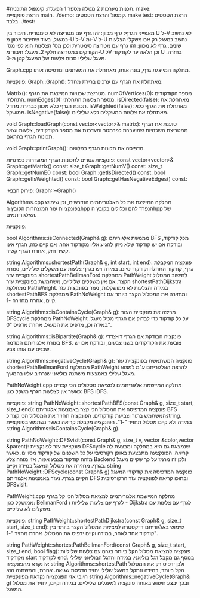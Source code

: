 #תכנות מערכות 2 מטלה מספר 1
הפעלה:
קימפול התוכנית.
make:  
הרצת פונקציית main.
./demo:
קמפול והרצת הטסטים.
make test:
הרצת הטסטים בלבד.
./test: 


מאפייני הגרף:
גרף מכוון: זהו גרף עם מטריצה לא סימטרית. חיבור בין U ל-V לא נחשב כמעגל, בעוד שחיבור מכוון מ-U ל-V ומ-V ל-U נחשב כמעגל רק אם משקלי הצלעות שונים.
גרף לא מכוון: זהו גרף עם מטריצה סימטרית ולכן מס' הצלעות הוא לפי מס' הקודקים במטריצה חלקי 2.
מעגל: חיבור מ-U לV וכן הלאה עד לקודקוד U בחזרה.
מעגל שלילי: סכום צלעות של המעגל קטן מ-0.

Graph.cpp
מחלקה המייצגת גרף, בונה אותו, מאתחלת את המשתנים ומדפיסה אותו.

פונקציות:
Graph::Graph():
מאתחלת את הגרף עם ערכים ברירת מחדל:

Matrix(): מטריצת שכנויות המייצגת את הגרף.
numOfVertices(0): מספר הקודקודים התחלתי.
numEdges(0): מספר הצלעות התחלתי.
isDirected(false): מאתחלת את תכונת הגרף כלא מכוון כברירת מחדל.
isWeighted(false): מאתחלת את הגרף כלא ממושקל.
isNegative(false): מאתחלת את צלעות המשקלים כלא שליליים.

void Graph::loadGraph(const vector<vector<int>>& matrix):
טוענת את הגרף ממטריצת השכנויות שמועברת כפרמטר ומעדכנת את מספר הקודקודים, צלעות ושאר תכונות הגרף בהתאם.

void Graph::printGraph():
מדפיסה את תכונות הגרף במלואם.

פונקציות גטרים לתכונות הגרף המוגדרות כפרטיות:
const vector<vector<int>>& Graph::getMatrix() const:
size_t Graph::getNumV() const:
size_t Graph::getNumE() const:
bool Graph::getIsDirected() const:
bool Graph::getIsWeighted() const: 
bool Graph::getHasNegativeEdges() const:

פירוק הבנאי:
Graph::~Graph()

Algorithms.cpp
מחלקה המייצגת את כל האלגוריתמים הנדרשים, וכן שימוש בפונקציות עזר המוצהרות הקובץ הhpp הנפרד להם וכלולים בקובץ הhpp של האלגוריתמים.

פונקציות:

bool Algorithms::isConnected(Graph& g):
מממשת אלגוריתם BFS מכל קודקוד, ובודקת אם יש קודקוד שלא ניתן להגיע אליו מקודקוד אחר. אם קיים כזה, הגרף אינו קשיר חזק, אחרת הגרף קשיר.

string Algorithms::shortestPath(Graph& g, int start, int end):
פונקציה המקבלת גרף, קודקוד התחלה וקודקוד סיום. במידה ויש בגרף צלעות עם משקלים שליליים, נעזרת בפונקציית עזר shortestPathBellmanFord ממחלקת PathWeight לחישוב המסלול הקצר. אם אין משקלים שליליים, משתמשת בפונקציית עזר shortestPathDijkstra ממחלקת PathWeight. במידה והצלעות לא ממושקלות, נעזר בפונקצית עזר shortestPathBFS ממחלקת PathNoWeight ומחזירה את המסלול הקצר ביותר אם קיים, אחרת מחזירה -1.

string Algorithms::isContainsCycle(Graph& g):
מריצה את פונקציית העזר DFScycle ממחלקת PathNoWeight על כל קודקוד כדי לבדוק אם הגרף מכיל מעגל.
במידה וכן, מדפיס את המעגל. אחרת מדפיס "0".

string Algorithms::isBipartite(Graph& g):
פונקציה הבודקת אם הגרף דו-צדדי בעזרת אלגוריתם המדמה BFS. צובעת את הקודקודים בשני צבעים, ובודקת אם יש שכנים עם אותו צבע.

string Algorithms::negativeCycle(Graph& g):
פונקציה המשתמשת בפונקציית עזר shortestPathBellmanFord ממחלקת PathWeight להרצת האלגוריתם ע"מ למצוא מעגל שלילי באמצעות משתנה בוליאני שנרחיב עליו בהמשך.

PathNoWeight.cpp
מחלקה המיישמת אלגוריתמים למציאת מסלולים הכי קצרים כאשר אין לצלעות הגרף משקל כגון: BFS וDFS.

פונקציות:
 string PathNoWeight::shortestPathBFS(const Graph& g, size_t start, size_t end):
פונקציה המדפיסה את המסלול הכי קצר באמצעות אלגוריתם BFS המשתמש בתור וצביעת קודקודים.
הפונקציה תחזיר את המסלול הכי קצר כstring. במידה ולא קיים מסלול תחזיר "-1". הפונקציה מקבלת קריאה כאשר נשתמש בפונקציית string Algorithms::isContainsCycle(Graph& g).

 string PathNoWeight::DFSvisit(const Graph& g, size_t v, vector<int> &color,vector<int> &parent):
פונקציית עזר לפונקציית DFScycle שנמצאת גם היא במחלקה ומבצעת לה קריאה. הפונקצעה מתבצעת באופן רקורסיבי על כל השכנים של קודקוד מסויים. כאשר מזהה קודקוד בצבע אפור, אזי מזהה צלע Backend ולכן זה מרמז על כך שקיים מעגל בגרף. מחזירה את מסלול המעגל במידה וקיים.
string PathNoWeight::DFScycle(const Graph& g)
פונקציה המדפיסה את קודקודי המעגל הקיים בגרף. נעזר באמצעות אלגוריתם DFS ובתוכו קריאה לפונקצית עזר הרקורסיבית DFSvisit.

PathWeight.cpp
מחלקה המיישמת אלגוריתמים למציאת מסלול הכי קל בגרף ממושקל  כגון: BellmanFord לגרף עם צלעות שליליות ו - Dijkstra לגרף עם צלעות עם משקלים לא שליליים.

פונקציות:
string PathWeight::shortestPathDijkstra(const Graph& g, size_t start, size_t end):
שימוש באלגוריתם דייקסטרה למציאת המסלול הקצר ביותר בין קודקוד אחד לאחר, במידה וקיים ידפיס את המסלול. אחרת מחזיר "-1".

string PathWeight::shortestPathBellmanFord(const Graph& g, size_t start, size_t end, bool flag):
פונקציה למציאת מסלול הקל ביותר בגרם עם צלעות שליליות מקודקוד start לקודקוד end. בנוסף גם מקבל דגל בוליאני. במידה והדגל הבוליאני שלילי אז נקרא מהפונקציה  string Algorithms::shortestPath ולכן 
ידפיס רק את המסלול הקל ביותר, במידה ונתקל במעגל שלילי יחזיר הדפסת שגיאה. אחרת, והמשתנה הוא חיובי אזי הפונקצייה נקראת מפונקציית string Algorithms::negativeCycle(Graph& g) ובכך יבצע חיפוש באותה פונקציה למעגלים שליליים. במידה וקיים, יחזיר את מסלול המעגל.


